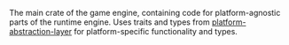The main crate of the game engine, containing code for platform-agnostic parts
of the runtime engine. Uses traits and types from
[platform-abstraction-layer](../platform-abstraction-layer) for
platform-specific functionality and types.
